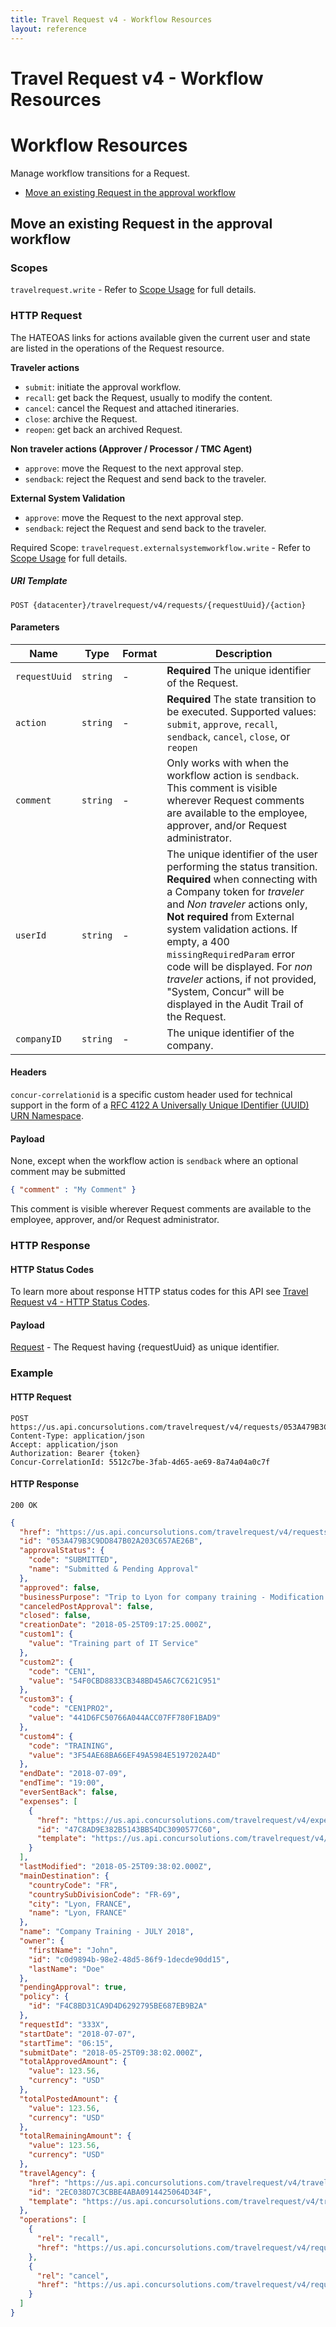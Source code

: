 ```yaml
---
title: Travel Request v4 - Workflow Resources
layout: reference
---
```

# Travel Request v4 - Workflow Resources

# <a name="workflow-resource"></a>Workflow Resources

Manage workflow transitions for a Request.

* [Move an existing Request in the approval workflow](#Move-existing-request-in-approval-workflow)

## <a name="Move-existing-request-in-approval-workflow"></a>Move an existing Request in the approval workflow

### Scopes

`travelrequest.write` - Refer to [Scope Usage](./v4.get-started.html#scope-usage) for full details.

### HTTP Request

The HATEOAS links for actions available given the current user and state are listed in the operations of the Request resource.

**Traveler actions**
* `submit`: initiate the approval workflow.
* `recall`: get back the Request, usually to modify the content.
* `cancel`: cancel the Request and attached itineraries.
* `close`: archive the Request.
* `reopen`: get back an archived Request.

**Non traveler actions (Approver / Processor / TMC Agent)**

* `approve`: move the Request to the next approval step.
* `sendback`: reject the Request and send back to the traveler.

**External System Validation**

* `approve`: move the Request to the next approval step.
* `sendback`: reject the Request and send back to the traveler.

Required Scope:
`travelrequest.externalsystemworkflow.write` - Refer to [Scope Usage](./v4.get-started.html#scope-usage) for full details.

##### URI Template

```
POST {datacenter}/travelrequest/v4/requests/{requestUuid}/{action}
```

#### Parameters

Name|Type|Format|Description
---|---|---|---
`requestUuid`|`string`|-|**Required** The unique identifier of the Request.
`action`|`string`|-|**Required** The state transition to be executed. Supported values: `submit`, `approve`, `recall`, `sendback`, `cancel`, `close`, or `reopen`
`comment`|`string`|-|Only works with when the workflow action is `sendback`. This comment is visible wherever Request comments are available to the employee, approver, and/or Request administrator.
`userId`|`string`|-|The unique identifier of the user performing the status transition. **Required** when connecting with a Company token for *traveler* and *Non traveler* actions only, **Not required** from External system validation actions. If empty, a 400 `missingRequiredParam` error code will be displayed. For *non traveler* actions, if not provided, "System, Concur" will be displayed in the Audit Trail of the Request.
`companyID`|`string`|-|The unique identifier of the company.

#### Headers

`concur-correlationid` is a specific custom header used for technical support in the form of a [RFC 4122 A Universally Unique IDentifier (UUID) URN Namespace](https://tools.ietf.org/html/rfc4122).

#### Payload

None, except when the workflow action is `sendback` where an optional comment may be submitted

```json
{ "comment" : "My Comment" }
```

This comment is visible wherever Request comments are available to the employee, approver, and/or Request administrator.


### HTTP Response

#### HTTP Status Codes

To learn more about response HTTP status codes for this API see [Travel Request v4 - HTTP Status Codes](./v4.response-codes.html).

#### Payload

[Request](./v4.endpoints.schemas.html#schema-request) - The Request having {requestUuid} as unique identifier.

### Example

#### HTTP Request

```shell
POST https://us.api.concursolutions.com/travelrequest/v4/requests/053A479B3C9DD847B02A203C657AE26B/submit
Content-Type: application/json
Accept: application/json
Authorization: Bearer {token}
Concur-CorrelationId: 5512c7be-3fab-4d65-ae69-8a74a04a0c7f
```

#### HTTP Response

```shell
200 OK
```

```json
{
  "href": "https://us.api.concursolutions.com/travelrequest/v4/requests/053A479B3C9DD847B02A203C657AE26B",
  "id": "053A479B3C9DD847B02A203C657AE26B",
  "approvalStatus": {
    "code": "SUBMITTED",
    "name": "Submitted & Pending Approval"
  },
  "approved": false,
  "businessPurpose": "Trip to Lyon for company training - Modification of dates and Cost center + Custom Field",
  "canceledPostApproval": false,
  "closed": false,
  "creationDate": "2018-05-25T09:17:25.000Z",
  "custom1": {
    "value": "Training part of IT Service"
  },
  "custom2": {
    "code": "CEN1",
    "value": "54F0CBD8833CB348BD45A6C7C621C951"
  },
  "custom3": {
    "code": "CEN1PRO2",
    "value": "441D6FC50766A044ACC07FF780F1BAD9"
  },
  "custom4": {
    "code": "TRAINING",
    "value": "3F54AE68BA66EF49A5984E5197202A4D"
  },
  "endDate": "2018-07-09",
  "endTime": "19:00",
  "everSentBack": false,
  "expenses": [
    {
      "href": "https://us.api.concursolutions.com/travelrequest/v4/expenses/47C8AD9E382B5143BB54DC3090577C60",
      "id": "47C8AD9E382B5143BB54DC3090577C60",
      "template": "https://us.api.concursolutions.com/travelrequest/v4/expenses/{id}"
    }
  ],
  "lastModified": "2018-05-25T09:38:02.000Z",
  "mainDestination": {
    "countryCode": "FR",
    "countrySubDivisionCode": "FR-69",
    "city": "Lyon, FRANCE",
    "name": "Lyon, FRANCE"
  },
  "name": "Company Training - JULY 2018",
  "owner": {
    "firstName": "John",
    "id": "c0d9894b-98e2-48d5-86f9-1decde90dd15",
    "lastName": "Doe"
  },
  "pendingApproval": true,
  "policy": {
    "id": "F4C8BD31CA9D4D6292795BE687EB9B2A"
  },
  "requestId": "333X",
  "startDate": "2018-07-07",
  "startTime": "06:15",
  "submitDate": "2018-05-25T09:38:02.000Z",
  "totalApprovedAmount": {
    "value": 123.56,
    "currency": "USD"
  },
  "totalPostedAmount": {
    "value": 123.56,
    "currency": "USD"
  },
  "totalRemainingAmount": {
    "value": 123.56,
    "currency": "USD"
  },
  "travelAgency": {
    "href": "https://us.api.concursolutions.com/travelrequest/v4/travelagencies/2EC038D7C3CBBE4ABA0914425064D34F",
    "id": "2EC038D7C3CBBE4ABA0914425064D34F",
    "template": "https://us.api.concursolutions.com/travelrequest/v4/travelagencies/{id}"
  },
  "operations": [
    {
      "rel": "recall",
      "href": "https://us.api.concursolutions.com/travelrequest/v4/requests/053A479B3C9DD847B02A203C657AE26B/recall"
    },
    {
      "rel": "cancel",
      "href": "https://us.api.concursolutions.com/travelrequest/v4/requests/053A479B3C9DD847B02A203C657AE26B/cancel"
    }
  ]
}
```